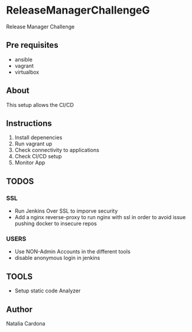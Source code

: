 # ReleaseManagerChallengeG
Release Manager Challenge

## Pre requisites

- ansible
- vagrant
- virtualbox

## About

This setup allows the CI/CD

## Instructions

1. Install depenencies
2. Run vagrant up
3. Check connectivity to applications
4. Check CI/CD setup
5. Monitor App 

## TODOS

### SSL
- Run Jenkins Over SSL to imporve security
- Add a nginx reverse-proxy to run nginx with ssl in order to avoid issue pushing docker to insecure repos

### USERS
- Use NON-Admin Accounts in the different tools
- disable anonymous login in jenkins

## TOOLS
- Setup static code Analyzer


## Author

Natalia Cardona

